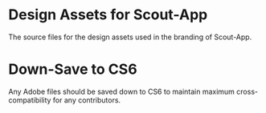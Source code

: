 # Design Assets for Scout-App

The source files for the design assets used in the branding of Scout-App.

# Down-Save to CS6

Any Adobe files should be saved down to CS6 to maintain maximum cross-compatibility for any contributors.
